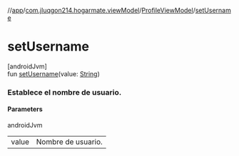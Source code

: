 //[app](../../../index.md)/[com.jluqgon214.hogarmate.viewModel](../index.md)/[ProfileViewModel](index.md)/[setUsername](set-username.md)

# setUsername

[androidJvm]\
fun [setUsername](set-username.md)(value: [String](https://kotlinlang.org/api/latest/jvm/stdlib/kotlin-stdlib/kotlin/-string/index.html))

###  Establece el nombre de usuario.

#### Parameters

androidJvm

| | |
|---|---|
| value | Nombre de usuario. |

